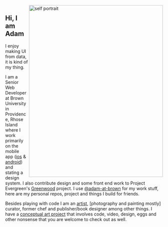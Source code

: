 <img align="right" src="https://www.adamholtzman.com/static/1-21aceb9b6fb82ae7fdb98c6627f17806.jpg" alt="self portrait" width="428" height="550" />

## Hi, I am Adam

I enjoy making UI from data, it is kind of my thing.

I am a Senior Web Developer at Brown University in Providence, Rhose Island where I work primarily on the mobile app ([ios](https://apps.apple.com/us/app/brownu/id1451512175?ls=1) & [android](https://play.google.com/store/apps/details?id=edu.brown.modo)) and stating a design system. I also contribute design and some front end work to Project Evergreen's [Greenwood](https://www.greenwoodjs.io/) project. I use [@adam-at-brown](https://github.com/adam-at-brown) for my work stuff, here are my personal repos, project and things I build for friends.

Besides playing with code I am an [artist](https://www.adamholtzman.com/), [photography and painting mostly] curator, former chef and publisher/book designer among other things. I have a [conceptual art project](https://www.breakingsomeeggs.com/) that involves code, video, design, eggs and other nonsense that you are welcome to check out as well.
